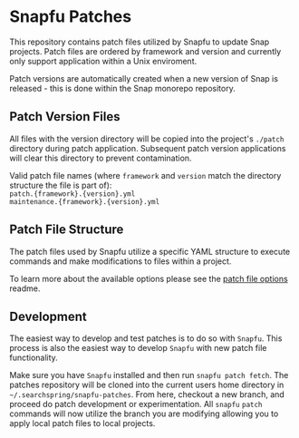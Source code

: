 # Snapfu Patches
This repository contains patch files utilized by Snapfu to update Snap projects. Patch files are ordered by framework and version and currently only support application within a Unix enviroment.

Patch versions are automatically created when a new version of Snap is released - this is done within the Snap monorepo repository.

## Patch Version Files
All files with the version directory will be copied into the project's `./patch` directory during patch application. Subsequent patch version applications will clear this directory to prevent contamination.

Valid patch file names (where `framework` and `version` match the directory structure the file is part of):  
`patch.{framework}.{version}.yml`  
`maintenance.{framework}.{version}.yml`

## Patch File Structure
The patch files used by Snapfu utilize a specific YAML structure to execute commands and make modifications to files within a project.

To learn more about the available options please see the [patch file options](./docs/patches.md) readme.

## Development
The easiest way to develop and test patches is to do so with `Snapfu`. This process is also the easiest way to develop `Snapfu` with new patch file functionality.

Make sure you have `Snapfu` installed and then run `snapfu patch fetch`. The patches repository will be cloned into the current users home directory in `~/.searchspring/snapfu-patches`. From here, checkout a new branch, and proceed do patch development or experimentation. All `snapfu` `patch` commands will now utilize the branch you are modifying allowing you to apply local patch files to local projects.